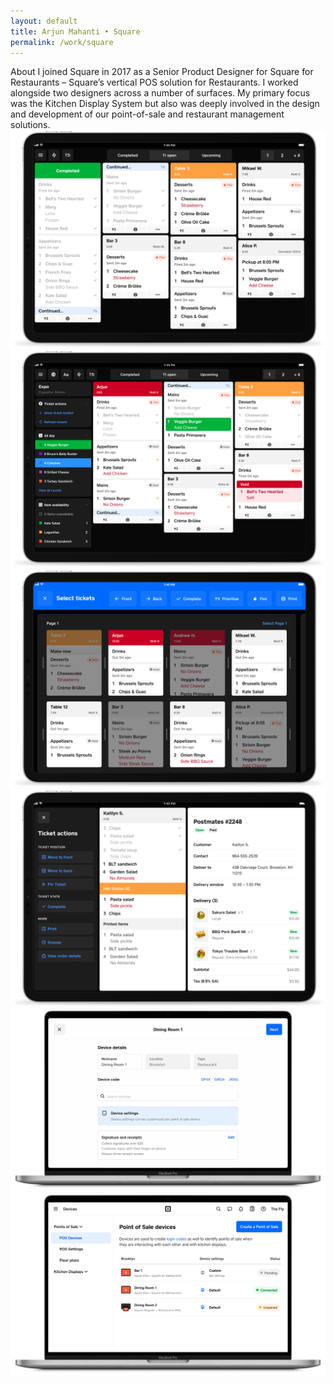 ```yaml
---
layout: default 
title: Arjun Mahanti • Square
permalink: /work/square
---
```


<section class="page-header">
    <div class="row">
        <span class="title">About</span>
        <span class="subtitle">I joined Square in 2017 as a Senior Product Designer for Square for Restaurants – Square’s vertical POS solution for Restaurants. I worked alongside two designers across a number of surfaces. My primary focus was the Kitchen Display System but also was deeply involved in the design and development of our point-of-sale and restaurant management solutions.</span>
    </div>
</section>
<section>
    <img class="mb24" src="/img/work/square/01@2x.png"> 
    <img class="mb24" src="/img/work/square/02@2x.png">
    <img class="mb24" src="/img/work/square/03@2x.png">
    <img class="mb24" src="/img/work/square/04@2x.png">	
</section>
<section>
    <img class="mb24" src="/img/work/square/05@2x.png">
</section>
<section>
    <img class="mb24" src="/img/work/square/06@2x.png">
</section>